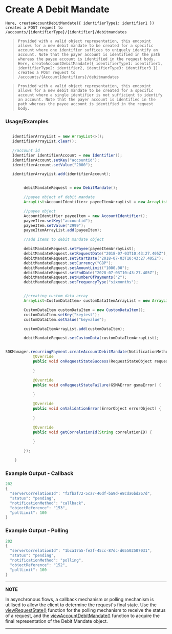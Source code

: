 # Create A Debit Mandate

`Here, createAccountDebitMandate({ identifierType1: identifier1 }) creates a POST request to /accounts/{identifierType}/{identifier}/debitmandates`

> `Provided with a valid object representation, this endpoint allows for a new debit mandate to be created for a specific account where one identifier suffices to uniquely identify an account. Note that the payer account is identified in the path whereas the payee account is identified in the request body.`
`Here, createAccountDebitMandate({ identifierType1: identifier1, identifierType2: identifier2, identifierType3: identifier3 }) creates a POST request to /accounts/{AccountIdentifiers}/debitmandates`

> `Provided with a valid object representation, this endpoint allows for a new debit mandate to be created for a specific account where a single identifier is not sufficient to identify an account. Note that the payer account is identified in the path whereas the payee account is identified in the request body.`
### Usage/Examples

```java

   identifierArrayList = new ArrayList<>();
   identifierArrayList.clear();

   //account id
   Identifier identifierAccount = new Identifier();
   identifierAccount.setKey("accountid");
   identifierAccount.setValue("2000");

   identifierArrayList.add(identifierAccount);


```

```java

        debitMandateRequest = new DebitMandate();

        //payee object of debit mandate
        ArrayList<AccountIdentifier> payeeItemArrayList = new ArrayList<>();

        //payee object
        AccountIdentifier payeeItem = new AccountIdentifier();
        payeeItem.setKey("accountid");
        payeeItem.setValue("2999");
        payeeItemArrayList.add(payeeItem);

        //add items to debit mandate object

        debitMandateRequest.setPayee(payeeItemArrayList);
        debitMandateRequest.setRequestDate("2018-07-03T10:43:27.405Z");
        debitMandateRequest.setStartDate("2018-07-03T10:43:27.405Z");
        debitMandateRequest.setCurrency("GBP");
        debitMandateRequest.setAmountLimit("1000.00");
        debitMandateRequest.setEndDate("2028-07-03T10:43:27.405Z");
        debitMandateRequest.setNumberOfPayments("2");
        debitMandateRequest.setFrequencyType("sixmonths");


        //creating custom data array
        ArrayList<CustomDataItem> customDataItemArrayList = new ArrayList<>();

        CustomDataItem customDataItem = new CustomDataItem();
        customDataItem.setKey("keytest");
        customDataItem.setValue("keyvalue");

        customDataItemArrayList.add(customDataItem);

        debitMandateRequest.setCustomData(customDataItemArrayList);

```

```java

SDKManager.recurringPayment.createAccountDebitMandate(NotificationMethod.POLLING, "", identifierArrayList, debitMandateRequest, new RequestStateInterface() {
            @Override
            public void onRequestStateSuccess(RequestStateObject requestStateObject) {
               
            }

            @Override
            public void onRequestStateFailure(GSMAError gsmaError) {
           
            }

            @Override
            public void onValidationError(ErrorObject errorObject) {
          
            }

            @Override
            public void getCorrelationId(String correlationID) {
            
            }

        });

    }

```

### Example Output - Callback

```java
202
{
  "serverCorrelationId": "f2fbaf72-5ca7-46df-ba9d-e8cda6bd267d",
  "status": "pending",
  "notificationMethod": "callback",
  "objectReference": "153",
  "pollLimit": 100
}
```

### Example Output - Polling

```java
202
{
  "serverCorrelationId": "1bca17a5-fe2f-45cc-87dc-d65502507031",
  "status": "pending",
  "notificationMethod": "polling",
  "objectReference": "152",
  "pollLimit": 100
}
```

---

**NOTE**

In asynchronous flows, a callback mechanism or polling mechanism is utilised to allow the client to determine the request's final state. Use the [viewRequestState()](viewRequestState.Readme.md) function for the polling mechanism to receive the status of a request, and the [viewAccountDebitMandate()](viewAccountDebitMandate.Readme.md) function to acquire the final representation of the Debit Mandate object.

---
